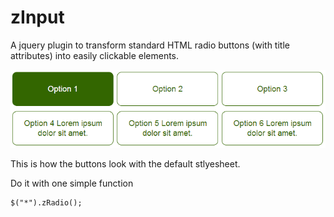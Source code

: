 zInput
======

A jquery plugin to transform standard HTML radio buttons (with title attributes) into easily clickable elements.

![Buttons with default stylesheet](buttons.png)

This is how the buttons look with the default stlyesheet.

Do it with one simple function
```
$("*").zRadio();
```
